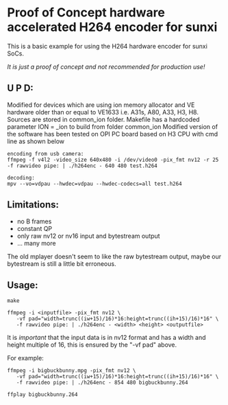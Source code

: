 Proof of Concept hardware accelerated H264 encoder for sunxi
============================================================

This is a basic example for using the H264 hardware encoder for sunxi SoCs.

*It is just a proof of concept and not recommended for production use!*

U P D:
-------
Modified for devices which are using ion memory allocator and VE hardware 
older than or equal to VE1633 i.e. A31s, A80, A33, H3, H8.
Sources are stored in common_ion folder. 
Makefile has a hardcoded parameter ION = _ion to build from folder common_ion
Modified version of the software has been tested on OPI PC board based on H3 CPU
with cmd line as shown below

    encoding from usb camera:
    ffmpeg -f v4l2 -video_size 640x480 -i /dev/video0 -pix_fmt nv12 -r 25 -f rawvideo pipe: | ./h264enc - 640 480 test.h264
  
    decoding:
    mpv --vo=vdpau --hwdec=vdpau --hwdec-codecs=all test.h264 


Limitations:
------------

- no B frames
- constant QP
- only raw nv12 or nv16 input and bytestream output
- ... many more

The old mplayer doesn't seem to like the raw bytestream output, maybe our
bytestream is still a little bit erroneous.


Usage:
------

    make

    ffmpeg -i <inputfile> -pix_fmt nv12 \
       -vf pad="width=trunc((iw+15)/16)*16:height=trunc((ih+15)/16)*16" \
       -f rawvideo pipe: | ./h264enc - <width> <height> <outputfile>

It is *important* that the input data is in nv12 format and has a width and
height multiple of 16, this is ensured by the "-vf pad" above.

For example:

    ffmpeg -i bigbuckbunny.mpg -pix_fmt nv12 \
       -vf pad="width=trunc((iw+15)/16)*16:height=trunc((ih+15)/16)*16" \
       -f rawvideo pipe: | ./h264enc - 854 480 bigbuckbunny.264

    ffplay bigbuckbunny.264
